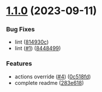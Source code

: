 # [1.1.0](https://github.com/JFeremy/React-Ts-Next-Boilerplate/compare/v1.0.0...v1.1.0) (2023-09-11)


### Bug Fixes

* lint ([814930c](https://github.com/JFeremy/React-Ts-Next-Boilerplate/commit/814930c971f56d2407e10142e2f3f8f4ac1cc180))
* lint ([#1](https://github.com/JFeremy/React-Ts-Next-Boilerplate/issues/1)) ([8448499](https://github.com/JFeremy/React-Ts-Next-Boilerplate/commit/84484992686299efd2f76d4d694800176754b31d))


### Features

* actions override ([#4](https://github.com/JFeremy/React-Ts-Next-Boilerplate/issues/4)) ([0c518fd](https://github.com/JFeremy/React-Ts-Next-Boilerplate/commit/0c518fdf2b6412469fd43a7e49ea1066f560cfd3))
* complete readme ([283e618](https://github.com/JFeremy/React-Ts-Next-Boilerplate/commit/283e618bdf39593fc7b84657a6b61c2a7f0bab9b))
